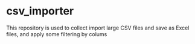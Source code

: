 # csv_importer
This repository is used to collect import large CSV files and save as Excel files, and apply some filtering by colums
